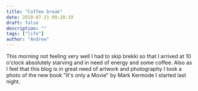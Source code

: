 ```yaml
---
title: "Coffee break"
date: 2010-07-21 09:20:19
draft: false
description: ""
tags: ["life"]
author: "Andrew"
---
```


This morning not feeling very well I had to skip brekki so that I arrived at 10 o'clock absolutely starving and in need of energy and some coffee. Also as I feel that this blog is in great need of artwork and photography I took a photo of the new book "It's only a Movie" by Mark Kermode I started last night.
